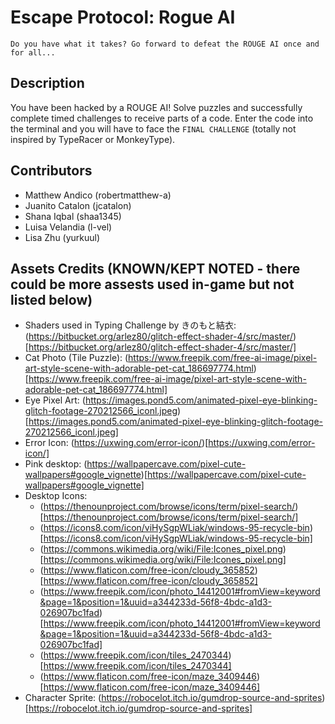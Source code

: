 # Escape Protocol: Rogue AI
`Do you have what it takes? Go forward to defeat the ROUGE AI once and for all...`

## Description

You have been hacked by a ROUGE AI! Solve puzzles and successfully complete timed challenges to receive parts of a code. Enter the code into the terminal and you will have to face the `FINAL CHALLENGE` (totally not inspired by TypeRacer or MonkeyType). 

## Contributors
- Matthew Andico (robertmatthew-a)
- Juanito Catalon (jcatalon)
- Shana Iqbal (shaa1345)
- Luisa Velandia (l-vel)
- Lisa Zhu (yurkuul)

## Assets Credits (KNOWN/KEPT NOTED - there could be more assests used in-game but not listed below)
- Shaders used in Typing Challenge by きのもと結衣: (https://bitbucket.org/arlez80/glitch-effect-shader-4/src/master/)[https://bitbucket.org/arlez80/glitch-effect-shader-4/src/master/]
- Cat Photo (Tile Puzzle): (https://www.freepik.com/free-ai-image/pixel-art-style-scene-with-adorable-pet-cat_186697774.html)[https://www.freepik.com/free-ai-image/pixel-art-style-scene-with-adorable-pet-cat_186697774.html]
- Eye Pixel Art: (https://images.pond5.com/animated-pixel-eye-blinking-glitch-footage-270212566_iconl.jpeg)[https://images.pond5.com/animated-pixel-eye-blinking-glitch-footage-270212566_iconl.jpeg]
- Error Icon: (https://uxwing.com/error-icon/)[https://uxwing.com/error-icon/]
- Pink desktop: (https://wallpapercave.com/pixel-cute-wallpapers#google_vignette)[https://wallpapercave.com/pixel-cute-wallpapers#google_vignette]
- Desktop Icons:
  - (https://thenounproject.com/browse/icons/term/pixel-search/)[https://thenounproject.com/browse/icons/term/pixel-search/]
  - (https://icons8.com/icon/viHySgpWLiak/windows-95-recycle-bin)[https://icons8.com/icon/viHySgpWLiak/windows-95-recycle-bin]
  - (https://commons.wikimedia.org/wiki/File:Icones_pixel.png)[https://commons.wikimedia.org/wiki/File:Icones_pixel.png]
  - (https://www.flaticon.com/free-icon/cloudy_365852)[https://www.flaticon.com/free-icon/cloudy_365852]
  - (https://www.freepik.com/icon/photo_14412001#fromView=keyword&page=1&position=1&uuid=a344233d-56f8-4bdc-a1d3-026907bc1fad)[https://www.freepik.com/icon/photo_14412001#fromView=keyword&page=1&position=1&uuid=a344233d-56f8-4bdc-a1d3-026907bc1fad]
  - (https://www.freepik.com/icon/tiles_2470344)[https://www.freepik.com/icon/tiles_2470344]
  - (https://www.flaticon.com/free-icon/maze_3409446)[https://www.flaticon.com/free-icon/maze_3409446]
 - Character Sprite: (https://robocelot.itch.io/gumdrop-source-and-sprites)[https://robocelot.itch.io/gumdrop-source-and-sprites]

